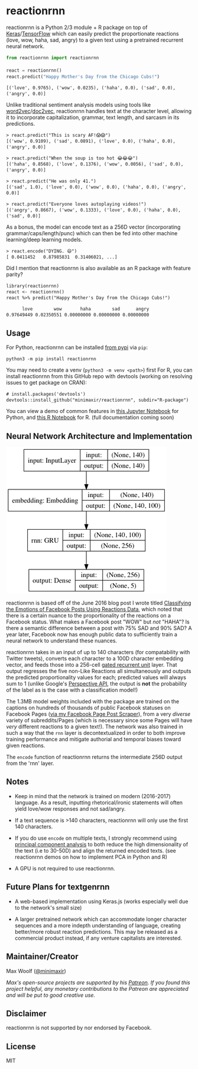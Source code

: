 # reactionrnn

reactionrnn is a Python 2/3 module + R package on top of [Keras](https://github.com/fchollet/keras)/[TensorFlow](https://www.tensorflow.org) which can easily predict the proportionate reactions (love, wow, haha, sad, angry) to a given text using a pretrained recurrent neural network.

```python
from reactionrnn import reactionrnn

react = reactionrnn()
react.predict("Happy Mother's Day from the Chicago Cubs!")
```
```
[('love', 0.9765), ('wow', 0.0235), ('haha', 0.0), ('sad', 0.0), ('angry', 0.0)]
```

Unlike traditional sentiment analysis models using tools like [word2vec](https://en.wikipedia.org/wiki/Word2vec)/[doc2vec](https://radimrehurek.com/gensim/models/doc2vec.html), reactionrnn handles text at the character level, allowing it to incorporate capitalization, grammar, text length, and sarcasm in its predictions.

```
> react.predict("This is scary AF!😱😱")
[('wow', 0.9109), ('sad', 0.0891), ('love', 0.0), ('haha', 0.0), ('angry', 0.0)]
```

```
> react.predict("When the soup is too hot 😂😂😂")
[('haha', 0.8568), ('love', 0.1376), ('wow', 0.0056), ('sad', 0.0), ('angry', 0.0)]
```

```
> react.predict("He was only 41.")
[('sad', 1.0), ('love', 0.0), ('wow', 0.0), ('haha', 0.0), ('angry', 0.0)]
```

```
> react.predict("Everyone loves autoplaying videos!")
[('angry', 0.8667), ('wow', 0.1333), ('love', 0.0), ('haha', 0.0), ('sad', 0.0)]
```

As a bonus, the model can encode text as a 256D vector (incorporating grammar/caps/length/punc) which can then be fed into other machine learning/deep learning models.

```
> react.encode("DYING. 😄")
[ 0.0411452   0.87985831  0.31406021, ...]
```

Did I mention that reactionrnn is also available as an R package with feature parity?

```
library(reactionrnn)
react <- reactionrnn()
react %>% predict("Happy Mother's Day from the Chicago Cubs!")
```

```
      love        wow       haha        sad      angry 
0.97649449 0.02350551 0.00000000 0.00000000 0.00000000 
```

## Usage

For Python, reactionrnn can be installed [from pypi](https://pypi.python.org/pypi/reactionrnn) via `pip`:

```
python3 -m pip install reactionrnn
```

You may need to create a venv (`python3 -m venv <path>`) first
For R, you can install reactionrnn from this GitHub repo with devtools (working on resolving issues to get package on CRAN):

```
# install.packages('devtools')
devtools::install_github("minimaxir/reactionrnn", subdir="R-package")
```

You can view a demo of common features in [this Jupyter Notebook](/docs/reactionrnn-demo-python.ipynb) for Python, and [this R Notebook](http://minimaxir.com/notebooks/reactionrnn/) for R. (full documentation coming soon)

## Neural Network Architecture and Implementation

![](/docs/model_shapes.png)

reactionrnn is based off of the June 2016 blog post I wrote titled [Classifying the Emotions of Facebook Posts Using Reactions Data](http://minimaxir.com/2016/06/interactive-reactions/), which noted that there is a certain nuance to the proportionality of the reactions on a Facebook status. What makes a Facebook post "WOW" but *not* "HAHA"? Is there a semantic difference between a post with 75% SAD and 90% SAD? A year later, Facebook now has enough public data to sufficiently train a neural network to understand these nuances.

reactionrnn takes in an input of up to 140 characters (for compatability with Twitter tweets), converts each character to a 100D character embedding vector, and feeds those into a 256-cell [gated recurrent unit](https://en.wikipedia.org/wiki/Gated_recurrent_unit) layer. That output regresses the five non-Like Reactions all simultaneously and outputs the predicted proportionality values for each; predicted values will always sum to 1 (unlike Google's [Perspective API](https://www.perspectiveapi.com), the output is **not** the probability of the label as is the case with a classification model!)

The 1.3MB model weights included with the package are trained on the captions on hundreds of thousands of public Facebook statuses on Facebook Pages ([via my Facebook Page Post Scraper](https://github.com/minimaxir/facebook-page-post-scraper)), from a very *diverse* variety of subreddits/Pages (which is necessary since some Pages will have *very* different reactions to a given text!). The network was also trained in such a way that the `rnn` layer is decontextualized in order to both improve training performance and mitigate authorial and temporal biases toward given reactions.

The `encode` function of reactionrnn returns the intermediate 256D output from the 'rnn' layer.


## Notes

* Keep in mind that the network is trained on modern (2016-2017) language. As a result, inputting rhetorical/ironic statements will often yield love/wow responses and not sad/angry. 

* If a text sequence is >140 characters, reactionrnn will only use the first 140 characters.

* If you do use `encode` on multiple texts, I strongly recommend using [principal component analysis](https://en.wikipedia.org/wiki/Principal_component_analysis) to both reduce the high dimensionality of the text (i.e to 30-50D) and align the returned encoded texts. (see reactionrnn demos on how to implement PCA in Python and R)

* A GPU is not required to use reactionrnn.

## Future Plans for textgenrnn

* A web-based implementation using Keras.js (works especially well due to the network's small size)

* A larger pretrained network which can accommodate longer character sequences and a more indepth understanding of language, creating better/more robust reaction predictions. This may be released as a commercial product instead, if any venture capitalists are interested.

## Maintainer/Creator

Max Woolf ([@minimaxir](http://minimaxir.com))

*Max's open-source projects are supported by his [Patreon](https://www.patreon.com/minimaxir). If you found this project helpful, any monetary contributions to the Patreon are appreciated and will be put to good creative use.*

## Disclaimer

reactionrnn is not supported by nor endorsed by Facebook.

## License

MIT
